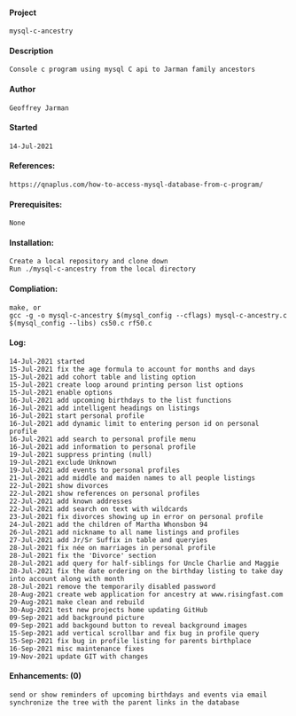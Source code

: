 #### Project
    mysql-c-ancestry
#### Description
    Console c program using mysql C api to Jarman family ancestors
#### Author
    Geoffrey Jarman
#### Started
    14-Jul-2021
#### References:
    https://qnaplus.com/how-to-access-mysql-database-from-c-program/
#### Prerequisites:
    None
#### Installation:
    Create a local repository and clone down
    Run ./mysql-c-ancestry from the local directory
#### Compliation:
    make, or
    gcc -g -o mysql-c-ancestry $(mysql_config --cflags) mysql-c-ancestry.c $(mysql_config --libs) cs50.c rf50.c
#### Log:
    14-Jul-2021 started
    15-Jul-2021 fix the age formula to account for months and days
    15-Jul-2021 add cohort table and listing option
    15-Jul-2021 create loop around printing person list options
    15-Jul-2021 enable options
    16-Jul-2021 add upcoming birthdays to the list functions
    16-Jul-2021 add intelligent headings on listings
    16-Jul-2021 start personal profile
    16-Jul-2021 add dynamic limit to entering person id on personal profile
    16-Jul-2021 add search to personal profile menu
    16-Jul-2021 add information to personal profile
    19-Jul-2021 suppress printing (null)
    19-Jul-2021 exclude Unknown
    19-Jul-2021 add events to personal profiles
    21-Jul-2021 add middle and maiden names to all people listings
    22-Jul-2021 show divorces
    22-Jul-2021 show references on personal profiles
    22-Jul-2021 add known addresses
    22-Jul-2021 add search on text with wildcards
    23-Jul-2021 fix divorces showing up in error on personal profile
    24-Jul-2021 add the children of Martha Whonsbon 94
    26-Jul-2021 add nickname to all name listings and profiles
    27-Jul-2021 add Jr/Sr Suffix in table and queryies
    28-Jul-2021 fix née on marriages in personal profile
    28-Jul-2021 fix the 'Divorce' section
    28-Jul-2021 add query for half-siblings for Uncle Charlie and Maggie
    28-Jul-2021 fix the date ordering on the birthday listing to take day into account along with month
    28-Jul-2021 remove the temporarily disabled password
    28-Aug-2021 create web application for ancestry at www.risingfast.com
    29-Aug-2021 make clean and rebuild
    30-Aug-2021 test new projects home updating GitHub
    09-Sep-2021 add background picture
    09-Sep-2021 add backgound button to reveal background images
    15-Sep-2021 add vertical scrollbar and fix bug in profile query
    15-Sep-2021 fix bug in profile listing for parents birthplace
    16-Sep-2021 misc maintenance fixes
    19-Nov-2021 update GIT with changes
#### Enhancements: (0)
    send or show reminders of upcoming birthdays and events via email
    synchronize the tree with the parent links in the database
